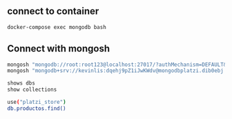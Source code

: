 ## connect to container

```sh
docker-compose exec mongodb bash
```

## Connect with mongosh

```sh
mongosh "mongodb://root:root123@localhost:27017/?authMechanism=DEFAULT&tls=false"
mongosh "mongodb+srv://kevinlis:dqehj9pZ1iJwKWdv@mongodbplatzi.dib0ebj.mongodb.net/"
```

```sh
shows dbs
show collections
```

```sh
use("platzi_store")
db.productos.find()

```